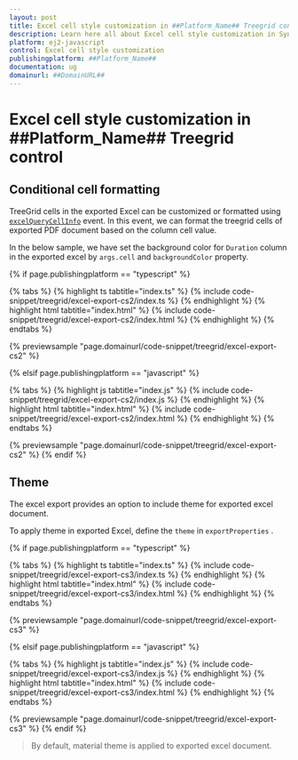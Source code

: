 ```yaml
---
layout: post
title: Excel cell style customization in ##Platform_Name## Treegrid control | Syncfusion
description: Learn here all about Excel cell style customization in Syncfusion ##Platform_Name## Treegrid control of Syncfusion Essential JS 2 and more.
platform: ej2-javascript
control: Excel cell style customization 
publishingplatform: ##Platform_Name##
documentation: ug
domainurl: ##DomainURL##
---
```


# Excel cell style customization in ##Platform_Name## Treegrid control

## Conditional cell formatting

TreeGrid cells in the exported Excel can be customized or formatted using [`excelQueryCellInfo`](../../api/treegrid/#excelQueryCellInfo) event. In this event, we can format the treegrid cells of exported PDF document based on the column cell value.

In the below sample, we have set the background color for `Duration` column in the exported excel by `args.cell` and `backgroundColor` property.

{% if page.publishingplatform == "typescript" %}

 {% tabs %}
{% highlight ts tabtitle="index.ts" %}
{% include code-snippet/treegrid/excel-export-cs2/index.ts %}
{% endhighlight %}
{% highlight html tabtitle="index.html" %}
{% include code-snippet/treegrid/excel-export-cs2/index.html %}
{% endhighlight %}
{% endtabs %}
        
{% previewsample "page.domainurl/code-snippet/treegrid/excel-export-cs2" %}

{% elsif page.publishingplatform == "javascript" %}

{% tabs %}
{% highlight js tabtitle="index.js" %}
{% include code-snippet/treegrid/excel-export-cs2/index.js %}
{% endhighlight %}
{% highlight html tabtitle="index.html" %}
{% include code-snippet/treegrid/excel-export-cs2/index.html %}
{% endhighlight %}
{% endtabs %}

{% previewsample "page.domainurl/code-snippet/treegrid/excel-export-cs2" %}
{% endif %}

## Theme

The excel export provides an option to include theme for exported excel document.

To apply theme in exported Excel, define the `theme` in `exportProperties` .

{% if page.publishingplatform == "typescript" %}

 {% tabs %}
{% highlight ts tabtitle="index.ts" %}
{% include code-snippet/treegrid/excel-export-cs3/index.ts %}
{% endhighlight %}
{% highlight html tabtitle="index.html" %}
{% include code-snippet/treegrid/excel-export-cs3/index.html %}
{% endhighlight %}
{% endtabs %}
        
{% previewsample "page.domainurl/code-snippet/treegrid/excel-export-cs3" %}

{% elsif page.publishingplatform == "javascript" %}

{% tabs %}
{% highlight js tabtitle="index.js" %}
{% include code-snippet/treegrid/excel-export-cs3/index.js %}
{% endhighlight %}
{% highlight html tabtitle="index.html" %}
{% include code-snippet/treegrid/excel-export-cs3/index.html %}
{% endhighlight %}
{% endtabs %}

{% previewsample "page.domainurl/code-snippet/treegrid/excel-export-cs3" %}
{% endif %}

>By default, material theme is applied to exported excel document.
